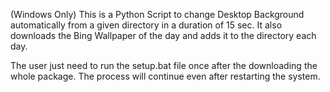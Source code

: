 (Windows Only)
This is a Python Script to change Desktop Background automatically from a given directory in a duration of 15 sec.
It also downloads the Bing Wallpaper of the day and adds it to the directory each day.

The user just need to run the setup.bat file once after the downloading the whole package.
The process will continue even after restarting the system.